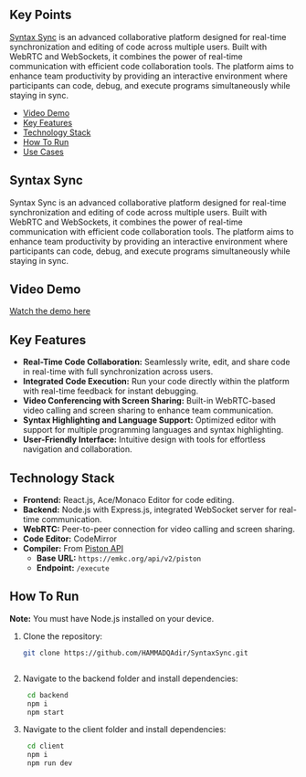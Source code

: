 ## Key Points

[Syntax Sync](#syntax-sync) is an advanced collaborative platform designed for real-time synchronization and editing of code across multiple users. Built with WebRTC and WebSockets, it combines the power of real-time communication with efficient code collaboration tools. The platform aims to enhance team productivity by providing an interactive environment where participants can code, debug, and execute programs simultaneously while staying in sync.

- [Video Demo](#video-demo)
- [Key Features](#key-features)
- [Technology Stack](#technology-stack)
- [How To Run](#how-to-run)
- [Use Cases](#use-cases)

## Syntax Sync

Syntax Sync is an advanced collaborative platform designed for real-time synchronization and editing of code across multiple users. Built with WebRTC and WebSockets, it combines the power of real-time communication with efficient code collaboration tools. The platform aims to enhance team productivity by providing an interactive environment where participants can code, debug, and execute programs simultaneously while staying in sync.

## Video Demo

[Watch the demo here](https://github.com/user-attachments/assets/29906b30-b418-4f47-9cf6-ece3a43ded2c)

## Key Features

- **Real-Time Code Collaboration:** Seamlessly write, edit, and share code in real-time with full synchronization across users.
- **Integrated Code Execution:** Run your code directly within the platform with real-time feedback for instant debugging.
- **Video Conferencing with Screen Sharing:** Built-in WebRTC-based video calling and screen sharing to enhance team communication.
- **Syntax Highlighting and Language Support:** Optimized editor with support for multiple programming languages and syntax highlighting.
- **User-Friendly Interface:** Intuitive design with tools for effortless navigation and collaboration.

## Technology Stack

- **Frontend:** React.js, Ace/Monaco Editor for code editing.
- **Backend:** Node.js with Express.js, integrated WebSocket server for real-time communication.
- **WebRTC:** Peer-to-peer connection for video calling and screen sharing.
- **Code Editor:** CodeMirror
- **Compiler:** From [Piston API](https://piston.readthedocs.io/en/latest/api-v2/)  
  - **Base URL:** `https://emkc.org/api/v2/piston`
  - **Endpoint:** `/execute`

## How To Run

**Note:** You must have Node.js installed on your device.

1. Clone the repository:
   ```bash
   git clone https://github.com/HAMMADQAdir/SyntaxSync.git

   

2. Navigate to the backend folder and install dependencies:
   ```bash
    cd backend
    npm i
    npm start


3. Navigate to the client folder and install dependencies:
   ```bash
    cd client
    npm i
    npm run dev

